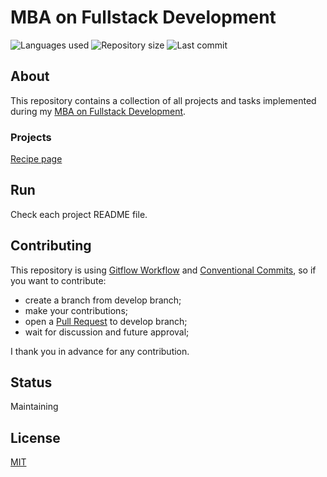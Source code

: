# MBA on Fullstack Development

![Languages used](https://img.shields.io/github/languages/count/isadfrn/mba-fullstack?style=flat-square)
![Repository size](https://img.shields.io/github/repo-size/isadfrn/mba-fullstack?style=flat-square)
![Last commit](https://img.shields.io/github/last-commit/isadfrn/mba-fullstack?style=flat-square)

## About

This repository contains a collection of all projects and tasks implemented during my [MBA on Fullstack Development](https://www.rocketseat.com.br/mba).

### Projects

[Recipe page](./recipe-page/README.md)

## Run

Check each project README file.

## Contributing

This repository is using [Gitflow Workflow](https://www.atlassian.com/git/tutorials/comparing-workflows/gitflow-workflow) and [Conventional Commits](https://www.conventionalcommits.org/en/v1.0.0/), so if you want to contribute:

- create a branch from develop branch;
- make your contributions;
- open a [Pull Request](https://docs.github.com/en/pull-requests/collaborating-with-pull-requests/proposing-changes-to-your-work-with-pull-requests/creating-a-pull-request) to develop branch;
- wait for discussion and future approval;

I thank you in advance for any contribution.

## Status

Maintaining

## License

[MIT](./LICENSE)
